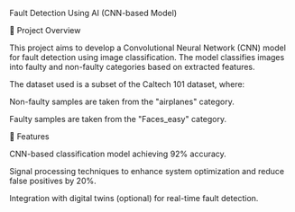 Fault Detection Using AI (CNN-based Model)

📌 Project Overview

This project aims to develop a Convolutional Neural Network (CNN) model for fault detection using image classification. The model classifies images into faulty and non-faulty categories based on extracted features.

The dataset used is a subset of the Caltech 101 dataset, where:

Non-faulty samples are taken from the "airplanes" category.

Faulty samples are taken from the "Faces_easy" category.

🚀 Features

CNN-based classification model achieving 92% accuracy.

Signal processing techniques to enhance system optimization and reduce false positives by 20%.

Integration with digital twins (optional) for real-time fault detection.

